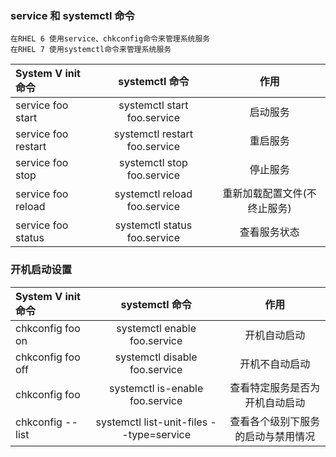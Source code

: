 ### service 和 systemctl 命令
```
在RHEL 6 使用service、chkconfig命令来管理系统服务
在RHEL 7 使用systemctl命令来管理系统服务
```
|System V init 命令           | systemctl 命令    | 作用    |
| :------| :------: |:------: |
| service foo start | systemctl start foo.service | 启动服务 |
| service foo restart | systemctl restart foo.service | 重启服务 |
| service foo stop | systemctl stop foo.service | 停止服务 |
| service foo reload | systemctl reload foo.service | 重新加载配置文件(不终止服务) |
| service foo status | systemctl status foo.service | 查看服务状态 |

### 开机启动设置
|System V init 命令           | systemctl 命令    | 作用    |
| :------| :------: |:------: |
| chkconfig foo on | systemctl enable foo.service | 开机自动启动 |
| chkconfig foo off | systemctl disable foo.service | 开机不自动启动 |
| chkconfig foo | systemctl is-enable foo.service | 查看特定服务是否为开机自动启动 |
| chkconfig --list | systemctl list-unit-files --type=service | 查看各个级别下服务的启动与禁用情况 |
